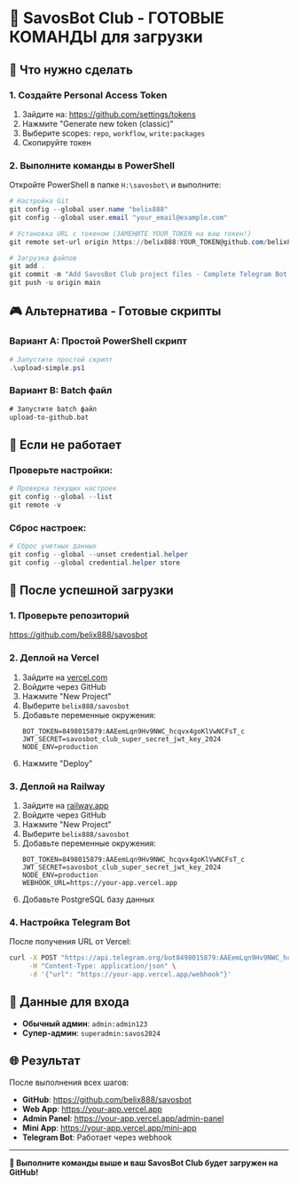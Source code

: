 # 🚀 SavosBot Club - ГОТОВЫЕ КОМАНДЫ для загрузки

## 🎯 Что нужно сделать

### 1. Создайте Personal Access Token
1. Зайдите на: https://github.com/settings/tokens
2. Нажмите "Generate new token (classic)"
3. Выберите scopes: `repo`, `workflow`, `write:packages`
4. Скопируйте токен

### 2. Выполните команды в PowerShell

Откройте PowerShell в папке `H:\savosbot\` и выполните:

```powershell
# Настройка Git
git config --global user.name "belix888"
git config --global user.email "your_email@example.com"

# Установка URL с токеном (ЗАМЕНИТЕ YOUR_TOKEN на ваш токен!)
git remote set-url origin https://belix888:YOUR_TOKEN@github.com/belix888/savosbot.git

# Загрузка файлов
git add .
git commit -m "Add SavosBot Club project files - Complete Telegram Bot with Mini App"
git push -u origin main
```

## 🎮 Альтернатива - Готовые скрипты

### Вариант A: Простой PowerShell скрипт
```powershell
# Запустите простой скрипт
.\upload-simple.ps1
```

### Вариант B: Batch файл
```cmd
# Запустите batch файл
upload-to-github.bat
```

## 🔧 Если не работает

### Проверьте настройки:
```powershell
# Проверка текущих настроек
git config --global --list
git remote -v
```

### Сброс настроек:
```powershell
# Сброс учетных данных
git config --global --unset credential.helper
git config --global credential.helper store
```

## 🎉 После успешной загрузки

### 1. Проверьте репозиторий
https://github.com/belix888/savosbot

### 2. Деплой на Vercel
1. Зайдите на [vercel.com](https://vercel.com)
2. Войдите через GitHub
3. Нажмите "New Project"
4. Выберите `belix888/savosbot`
5. Добавьте переменные окружения:
   ```
   BOT_TOKEN=8498015879:AAEemLqn9Hv9NWC_hcqvx4goKlVwNCFsT_c
   JWT_SECRET=savosbot_club_super_secret_jwt_key_2024
   NODE_ENV=production
   ```
6. Нажмите "Deploy"

### 3. Деплой на Railway
1. Зайдите на [railway.app](https://railway.app)
2. Войдите через GitHub
3. Нажмите "New Project"
4. Выберите `belix888/savosbot`
5. Добавьте переменные окружения:
   ```
   BOT_TOKEN=8498015879:AAEemLqn9Hv9NWC_hcqvx4goKlVwNCFsT_c
   JWT_SECRET=savosbot_club_super_secret_jwt_key_2024
   NODE_ENV=production
   WEBHOOK_URL=https://your-app.vercel.app
   ```
6. Добавьте PostgreSQL базу данных

### 4. Настройка Telegram Bot
После получения URL от Vercel:
```bash
curl -X POST "https://api.telegram.org/bot8498015879:AAEemLqn9Hv9NWC_hcqvx4goKlVwNCFsT_c/setWebhook" \
     -H "Content-Type: application/json" \
     -d '{"url": "https://your-app.vercel.app/webhook"}'
```

## 🔑 Данные для входа

- **Обычный админ**: `admin:admin123`
- **Супер-админ**: `superadmin:savos2024`

## 🌐 Результат

После выполнения всех шагов:
- **GitHub**: https://github.com/belix888/savosbot
- **Web App**: https://your-app.vercel.app
- **Admin Panel**: https://your-app.vercel.app/admin-panel
- **Mini App**: https://your-app.vercel.app/mini-app
- **Telegram Bot**: Работает через webhook

---

**🚀 Выполните команды выше и ваш SavosBot Club будет загружен на GitHub!**
